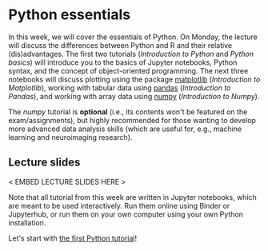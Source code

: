 # Python essentials
In this week, we will cover the essentials of Python. On Monday, the lecture will discuss the differences between Python and R and their relative (dis)advantages. The first two tutorials (*Introduction to Python* and *Python basics*) will introduce you to the basics of Jupyter notebooks, Python syntax, and the concept of object-oriented programming. The next three notebooks will discuss plotting using the package [matplotlib](https://matplotlib.org/) (*Introduction to Matplotlib*), working with tabular data using [pandas](https://pandas.pydata.org/) (*Introduction to Pandas*), and working with array data using [numpy](https://numpy.org/) (*Introduction to Numpy*).

The *numpy* tutorial is **optional** (i.e., its contents won't be featured on the exam/assignments), but highly recommended for those wanting to develop more advanced data analysis skills (which are useful for, e.g., machine learning and neuroimaging research).

## Lecture slides
< EMBED LECTURE SLIDES HERE >

Note that all tutorial from this week are written in Jupyter notebooks, which are meant to be used interactively. Run them online using Binder or Jupyterhub, or run them on your own computer using your own Python installation.

Let's start with [the first Python tutorial](../solutions/week_1/0_introduction.ipynb)!